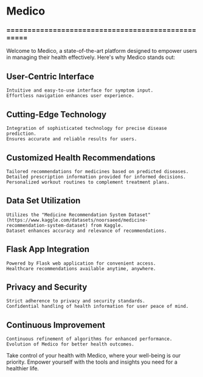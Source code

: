 # Medico

### ==================================================

Welcome to Medico, a state-of-the-art platform designed to empower users in managing their health effectively. Here's
why Medico stands out:

## User-Centric Interface

```
Intuitive and easy-to-use interface for symptom input.
Effortless navigation enhances user experience.
```
## Cutting-Edge Technology

```
Integration of sophisticated technology for precise disease prediction.
Ensures accurate and reliable results for users.
```
## Customized Health Recommendations

```
Tailored recommendations for medicines based on predicted diseases.
Detailed prescription information provided for informed decisions.
Personalized workout routines to complement treatment plans.
```
## Data Set Utilization

```
Utilizes the "Medicine Recommendation System Dataset" (https://www.kaggle.com/datasets/noorsaeed/medicine-
recommendation-system-dataset) from Kaggle.
Dataset enhances accuracy and relevance of recommendations.
```
## Flask App Integration

```
Powered by Flask web application for convenient access.
Healthcare recommendations available anytime, anywhere.
```
## Privacy and Security

```
Strict adherence to privacy and security standards.
Confidential handling of health information for user peace of mind.
```

## Continuous Improvement

```
Continuous refinement of algorithms for enhanced performance.
Evolution of Medico for better health outcomes.
```
Take control of your health with Medico, where your well-being is our priority. Empower yourself with the tools and
insights you need for a healthier life.
